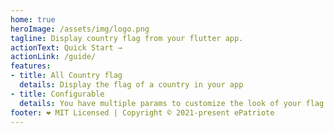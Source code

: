 ```yaml
---
home: true
heroImage: /assets/img/logo.png
tagline: Display country flag from your flutter app.
actionText: Quick Start →
actionLink: /guide/
features:
- title: All Country flag
  details: Display the flag of a country in your app
- title: Configurable
  details: You have multiple params to customize the look of your flag
footer: ❤️ MIT Licensed | Copyright © 2021-present ePatriote
---
```

